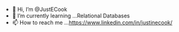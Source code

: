 - 👋 Hi, I’m @JustECook
- 🌱 I’m currently learning ...Relational Databases 
- 📫 How to reach me ...https://www.linkedin.com/in/justinecook/

<!---
JustECook/JustECook is a ✨ special ✨ repository because its `README.md` (this file) appears on your GitHub profile.
You can click the Preview link to take a look at your changes.
--->
